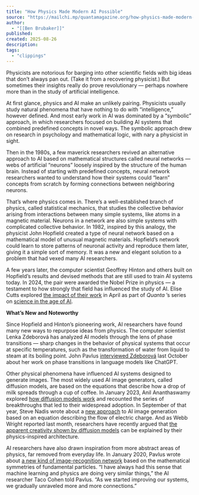 ```yaml
---
title: "How Physics Made Modern AI Possible"
source: "https://mailchi.mp/quantamagazine.org/how-physics-made-modern-ai-possible?e=a6b2bb2f09"
author:
  - "[[Ben Brubaker]]"
published:
created: 2025-08-26
description:
tags:
  - "clippings"
---
```

Physicists are notorious for barging into other scientific fields with big ideas that don’t always pan out. (Take it from a recovering physicist.) But sometimes their insights really do prove revolutionary — perhaps nowhere more than in the study of artificial intelligence.

At first glance, physics and AI make an unlikely pairing. Physicists usually study natural phenomena that have nothing to do with “intelligence,” however defined. And most early work in AI was dominated by a “symbolic” approach, in which researchers focused on building AI systems that combined predefined concepts in novel ways. The symbolic approach drew on research in psychology and mathematical logic, with nary a physicist in sight.

Then in the 1980s, a few maverick researchers revived an alternative approach to AI based on mathematical structures called neural networks — webs of artificial “neurons” loosely inspired by the structure of the human brain. Instead of starting with predefined concepts, neural network researchers wanted to understand how their systems could “learn” concepts from scratch by forming connections between neighboring neurons.

That’s where physics comes in. There’s a well-established branch of physics, called statistical mechanics, that studies the collective behavior arising from interactions between many simple systems, like atoms in a magnetic material. Neurons in a network are also simple systems with complicated collective behavior. In 1982, inspired by this analogy, the physicist John Hopfield created a type of neural network based on a mathematical model of unusual magnetic materials. Hopfield’s network could learn to store patterns of neuronal activity and reproduce them later, giving it a simple sort of memory. It was a new and elegant solution to a problem that had vexed many AI researchers.

A few years later, the computer scientist Geoffrey Hinton and others built on Hopfield’s results and devised methods that are still used to train AI systems today. In 2024, the pair were awarded the Nobel Prize in physics — a testament to how strongly that field has influenced the study of AI. Elise Cutts explored [the impact of their work](https://www.quantamagazine.org/the-strange-physics-that-gave-birth-to-ai-20250430/) in April as part of *Quanta* ’s series on [science in the age of AI](https://www.quantamagazine.org/series/science-in-the-age-of-ai/).  

**What’s New and Noteworthy**

Since Hopfield and Hinton’s pioneering work, AI researchers have found many new ways to repurpose ideas from physics. The computer scientist Lenka Zdeborová has analyzed AI models through the lens of phase transitions — sharp changes in the behavior of physical systems that occur at specific temperatures, such as the transformation of water from liquid to steam at its boiling point. John Pavlus [interviewed Zdeborová](https://www.quantamagazine.org/the-computer-scientist-who-builds-big-pictures-from-small-details-20241007/) last October about her work on phase transitions in language models like ChatGPT.

Other physical phenomena have influenced AI systems designed to generate images. The most widely used AI image generators, called diffusion models, are based on the equations that describe how a drop of milk spreads through a cup of coffee. In January 2023, Anil Ananthaswamy explored [how diffusion models work](https://www.quantamagazine.org/the-physics-principle-that-inspired-modern-ai-art-20230105/) and recounted the series of breakthroughs that led to their widespread adoption. In September of that year, Steve Nadis wrote about a [new approach](https://www.quantamagazine.org/new-physics-inspired-generative-ai-exceeds-expectations-20230919/) to AI image generation based on an equation describing the flow of electric charge. And as Webb Wright reported last month, researchers have recently argued that [the apparent creativity shown by diffusion models](https://www.quantamagazine.org/researchers-uncover-hidden-ingredients-behind-ai-creativity-20250630/) can be explained by their physics-inspired architecture.

AI researchers have also drawn inspiration from more abstract areas of physics, far removed from everyday life. In January 2020, Pavlus wrote about [a new kind of image-recognition network](https://www.quantamagazine.org/an-idea-from-physics-helps-ai-see-in-higher-dimensions-20200109/) based on the mathematical symmetries of fundamental particles. “I have always had this sense that machine learning and physics are doing very similar things,” the AI researcher Taco Cohen told Pavlus. “As we started improving our systems, we gradually unraveled more and more connections.”